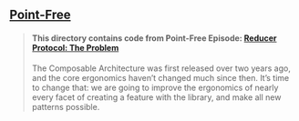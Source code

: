 ## [Point-Free](https://www.pointfree.co)

> #### This directory contains code from Point-Free Episode: [Reducer Protocol: The Problem](https://www.pointfree.co/episodes/ep201-reducer-protocol-the-problem)
>
> The Composable Architecture was first released over two years ago, and the core ergonomics haven’t changed much since then. It’s time to change that: we are going to improve the ergonomics of nearly every facet of creating a feature with the library, and make all new patterns possible.
